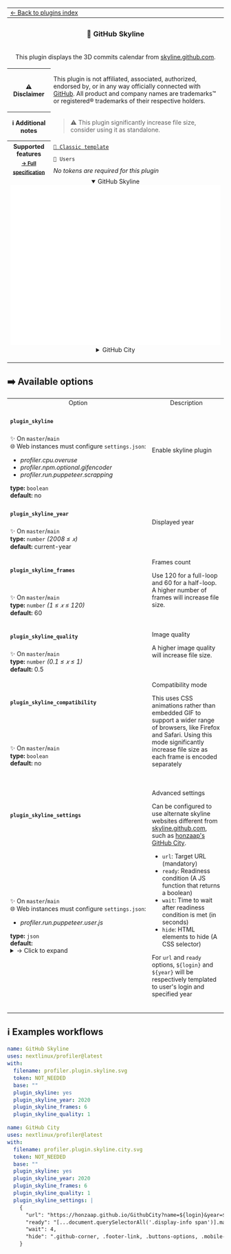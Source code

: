 <!--header-->
<table>
  <tr><td colspan="2"><a href="/README.md#-plugins">← Back to plugins index</a></td></tr>
  <tr><th colspan="2"><h3>🌇 GitHub Skyline</h3></th></tr>
  <tr><td colspan="2" align="center"><p>This plugin displays the 3D commits calendar from <a href="https://skyline.github.com/">skyline.github.com</a>.</p>
</td></tr>
  <tr><th>⚠️ Disclaimer</th><td><p>This plugin is not affiliated, associated, authorized, endorsed by, or in any way officially connected with <a href="https://github.com">GitHub</a>.
All product and company names are trademarks™ or registered® trademarks of their respective holders.</p>
</td></tr>
  <tr><th>ℹ Additional notes</th><td><blockquote>
<p>⚠️ This plugin significantly increase file size, consider using it as standalone.</p>
</blockquote>
</td></tr>
  <tr>
    <th rowspan="3">Supported features<br><sub><a href="metadata.yml">→ Full specification</a></sub></th>
    <td><a href="/source/templates/classic/README.md"><code>📗 Classic template</code></a></td>
  </tr>
  <tr>
    <td><code>👤 Users</code></td>
  </tr>
  <tr>
    <td><i>No tokens are required for this plugin</i></td>
  </tr>
  <tr>
    <td colspan="2" align="center">
      <details open><summary>GitHub Skyline</summary><img src="https://github.com/nextlinux/profiler/blob/examples/profiler.plugin.skyline.svg" alt=""></img></details>
      <details><summary>GitHub City</summary><img src="https://github.com/nextlinux/profiler/blob/examples/profiler.plugin.skyline.city.svg" alt=""></img></details>
      <img width="900" height="1" alt="">
    </td>
  </tr>
</table>
<!--/header-->

## ➡️ Available options

<!--options-->
<table>
  <tr>
    <td align="center" nowrap="nowrap">Option</i></td><td align="center" nowrap="nowrap">Description</td>
  </tr>
  <tr>
    <td nowrap="nowrap"><h4><code>plugin_skyline</code></h4></td>
    <td rowspan="2"><p>Enable skyline plugin</p>
<img width="900" height="1" alt=""></td>
  </tr>
  <tr>
    <td nowrap="nowrap">✨ On <code>master</code>/<code>main</code><br>
🌐 Web instances must configure <code>settings.json</code>:
<ul>
<li><i>profiler.cpu.overuse</i></li>
<li><i>profiler.npm.optional.gifencoder</i></li>
<li><i>profiler.run.puppeteer.scrapping</i></li>
</ul>
<b>type:</b> <code>boolean</code>
<br>
<b>default:</b> no<br></td>
  </tr>
  <tr>
    <td nowrap="nowrap"><h4><code>plugin_skyline_year</code></h4></td>
    <td rowspan="2"><p>Displayed year</p>
<img width="900" height="1" alt=""></td>
  </tr>
  <tr>
    <td nowrap="nowrap">✨ On <code>master</code>/<code>main</code><br>
<b>type:</b> <code>number</code>
<i>(2008 ≤
𝑥)</i>
<br>
<b>default:</b> current-year<br></td>
  </tr>
  <tr>
    <td nowrap="nowrap"><h4><code>plugin_skyline_frames</code></h4></td>
    <td rowspan="2"><p>Frames count</p>
<p>Use 120 for a full-loop and 60 for a half-loop.
A higher number of frames will increase file size.</p>
<img width="900" height="1" alt=""></td>
  </tr>
  <tr>
    <td nowrap="nowrap">✨ On <code>master</code>/<code>main</code><br>
<b>type:</b> <code>number</code>
<i>(1 ≤
𝑥
≤ 120)</i>
<br>
<b>default:</b> 60<br></td>
  </tr>
  <tr>
    <td nowrap="nowrap"><h4><code>plugin_skyline_quality</code></h4></td>
    <td rowspan="2"><p>Image quality</p>
<p>A higher image quality will increase file size.</p>
<img width="900" height="1" alt=""></td>
  </tr>
  <tr>
    <td nowrap="nowrap">✨ On <code>master</code>/<code>main</code><br>
<b>type:</b> <code>number</code>
<i>(0.1 ≤
𝑥
≤ 1)</i>
<br>
<b>default:</b> 0.5<br></td>
  </tr>
  <tr>
    <td nowrap="nowrap"><h4><code>plugin_skyline_compatibility</code></h4></td>
    <td rowspan="2"><p>Compatibility mode</p>
<p>This uses CSS animations rather than embedded GIF to support a wider range of browsers, like Firefox and Safari.
Using this mode significantly increase file size as each frame is encoded separately</p>
<img width="900" height="1" alt=""></td>
  </tr>
  <tr>
    <td nowrap="nowrap">✨ On <code>master</code>/<code>main</code><br>
<b>type:</b> <code>boolean</code>
<br>
<b>default:</b> no<br></td>
  </tr>
  <tr>
    <td nowrap="nowrap"><h4><code>plugin_skyline_settings</code></h4></td>
    <td rowspan="2"><p>Advanced settings</p>
<p>Can be configured to use alternate skyline websites different from <a href="https://skyline.github.com">skyline.github.com</a>, such as <a href="https://github.com/honzaap/GithubCity">honzaap&#39;s GitHub City</a>.</p>
<ul>
<li><code>url</code>: Target URL (mandatory)</li>
<li><code>ready</code>: Readiness condition (A JS function that returns a boolean)</li>
<li><code>wait</code>: Time to wait after readiness condition is met (in seconds)</li>
<li><code>hide</code>: HTML elements to hide (A CSS selector)</li>
</ul>
<p>For <code>url</code> and <code>ready</code> options, <code>${login}</code> and <code>${year}</code> will be respectively templated to user&#39;s login and specified year</p>
<img width="900" height="1" alt=""></td>
  </tr>
  <tr>
    <td nowrap="nowrap">✨ On <code>master</code>/<code>main</code><br>
🌐 Web instances must configure <code>settings.json</code>:
<ul>
<li><i>profiler.run.puppeteer.user.js</i></li>
</ul>
<b>type:</b> <code>json</code>
<br>
<b>default:</b> <details><summary>→ Click to expand</summary><pre language="json"><code>{
  "url": "https://skyline.github.com/${login}/${year}",
  "ready": "[...document.querySelectorAll('span')].map(span => span.innerText).includes('Share on Twitter')",
  "wait": 1,
  "hide": "button, footer, a"
}
</code></pre></details><br></td>
  </tr>
</table>
<!--/options-->

## ℹ️ Examples workflows

<!--examples-->
```yaml
name: GitHub Skyline
uses: nextlinux/profiler@latest
with:
  filename: profiler.plugin.skyline.svg
  token: NOT_NEEDED
  base: ""
  plugin_skyline: yes
  plugin_skyline_year: 2020
  plugin_skyline_frames: 6
  plugin_skyline_quality: 1

```
```yaml
name: GitHub City
uses: nextlinux/profiler@latest
with:
  filename: profiler.plugin.skyline.city.svg
  token: NOT_NEEDED
  base: ""
  plugin_skyline: yes
  plugin_skyline_year: 2020
  plugin_skyline_frames: 6
  plugin_skyline_quality: 1
  plugin_skyline_settings: |
    {
      "url": "https://honzaap.github.io/GithubCity?name=${login}&year=${year}",
      "ready": "[...document.querySelectorAll('.display-info span')].map(span => span.innerText).includes('${login}')",
      "wait": 4,
      "hide": ".github-corner, .footer-link, .buttons-options, .mobile-rotate, .display-info span:first-child"
    }

```
<!--/examples-->
